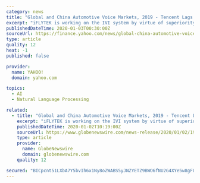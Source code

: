 ```yaml
---
category: news
title: "Global and China Automotive Voice Markets, 2019 - Tencent Lags Behind Baidu & Alibaba"
excerpt: "iFLYTEK is working on the IVI system by virtue of superiority in speech technologies. Its Feiyu IVI system has iterated to version 2.0 adding capabilities like voiceprint and face recognition beyond multi-dimensional voice interaction functions from integrated voice recognition, natural language understanding, and speech synthesis to voice wake ..."
publishedDateTime: 2020-01-03T00:30:00Z
sourceUrl: https://finance.yahoo.com/news/global-china-automotive-voice-markets-101917224.html
type: article
quality: 12
heat: -1
published: false

provider:
  name: YAHOO!
  domain: yahoo.com

topics:
  - AI
  - Natural Language Processing

related:
  - title: "Global and China Automotive Voice Markets, 2019 - Tencent Lags Behind Baidu & Alibaba"
    excerpt: "iFLYTEK is working on the IVI system by virtue of superiority in speech technologies. Its Feiyu IVI system has iterated to version 2.0 adding capabilities like voiceprint and face recognition beyond multi-dimensional voice interaction functions from integrated voice recognition, natural language understanding, and speech synthesis to voice wake ..."
    publishedDateTime: 2020-01-02T10:19:00Z
    sourceUrl: https://www.globenewswire.com/news-release/2020/01/02/1965570/0/en/Global-and-China-Automotive-Voice-Markets-2019-Tencent-Lags-Behind-Baidu-Alibaba.html
    type: article
    provider:
      name: GlobeNewswire
      domain: globenewswire.com
    quality: 12

secured: "BICpcnt51LXbA7Y5bvIh6x1Ny8oZWABS5yJNZYETZ9BWO6fNU2G4XYe5w8gFUFtv6EhbR/ukeXzRS7UNOOO0pdaBn8JIxaVn8zpa0/ZNjdAx56IkRrFaktSi1CNWLi14Ue84S/sufkgywNytUR7CbjoiBmHPmc3LHJwnc8HqArjhK6n4n+1B1qw05a6otgD5rlp4vOiFz6Gj+o/NoCRwEX4cAeCtfLw+psjq892OPUDteo7wWs9jetlkWw1EhmLYLrew+UMxJpAk0zE/bOlEAA==;kyn7qY9Q9yyjdtrEfsHy6Q=="
---
```


